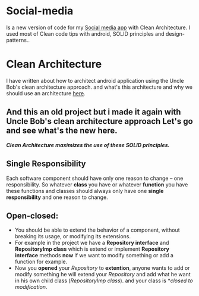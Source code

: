 # Social-media
Is a new version of code for my [Social media app](https://github.com/kareemAboelatta/social-media-app) with Clean Architecture. 
I used most of Clean code tips with android, SOLID principles and design-patterns..

# Clean Architecture 
I have written about how to architect android application using the Uncle Bob's clean architecture approach. and what's this architecture and why we should use an architecture [here](https://github.com/kareemAboelatta/Clean-architecture).
## And this an old project but i made it again with Uncle Bob's clean architecture approach Let's go and see what's the new here.

***Clean Architecture maximizes the use of these SOLID principles.***
## Single Responsibility
Each software component should have only one reason to change – one responsibility.
So whatever **class** you have or whatever **function** you have these functions and classes should always only have one **single responsibility** and one reason to change.

## Open-closed:
- You should be able to extend the behavior of a component, without breaking its usage, or modifying its extensions.
- For example in the project we have a **Repository interface** and **RepositoryImp class** which is extend or implement           **Repository interface** methods **now** if we want to modify something or add a function for example.
- Now you **opened** your *Repository* to **extention**, anyone wants to add or modify something he will extend your *Repository* and add what he want in his own child class (*RepositoryImp class*). and your class is **closed to modification*.




